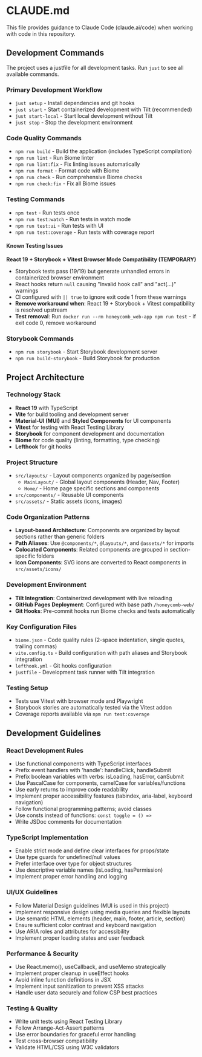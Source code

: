 # CLAUDE.md

This file provides guidance to Claude Code (claude.ai/code) when working with code in this repository.

## Development Commands

The project uses a justfile for all development tasks. Run `just` to see all available commands.

### Primary Development Workflow
- `just setup` - Install dependencies and git hooks
- `just start` - Start containerized development with Tilt (recommended)
- `just start-local` - Start local development without Tilt
- `just stop` - Stop the development environment

### Code Quality Commands
- `npm run build` - Build the application (includes TypeScript compilation)
- `npm run lint` - Run Biome linter
- `npm run lint:fix` - Fix linting issues automatically
- `npm run format` - Format code with Biome
- `npm run check` - Run comprehensive Biome checks
- `npm run check:fix` - Fix all Biome issues

### Testing Commands
- `npm test` - Run tests once
- `npm run test:watch` - Run tests in watch mode
- `npm run test:ui` - Run tests with UI
- `npm run test:coverage` - Run tests with coverage report

#### Known Testing Issues
**React 19 + Storybook + Vitest Browser Mode Compatibility (TEMPORARY)**
- Storybook tests pass (19/19) but generate unhandled errors in containerized browser environment
- React hooks return `null` causing "Invalid hook call" and "act(...)" warnings
- CI configured with `|| true` to ignore exit code 1 from these warnings
- **Remove workaround when**: React 19 + Storybook + Vitest compatibility is resolved upstream
- **Test removal**: Run `docker run --rm honeycomb_web-app npm run test` - if exit code 0, remove workaround

### Storybook Commands
- `npm run storybook` - Start Storybook development server
- `npm run build-storybook` - Build Storybook for production

## Project Architecture

### Technology Stack
- **React 19** with TypeScript
- **Vite** for build tooling and development server
- **Material-UI (MUI)** and **Styled Components** for UI components
- **Vitest** for testing with React Testing Library
- **Storybook** for component development and documentation
- **Biome** for code quality (linting, formatting, type checking)
- **Lefthook** for git hooks

### Project Structure
- `src/layouts/` - Layout components organized by page/section
  - `MainLayout/` - Global layout components (Header, Nav, Footer)
  - `Home/` - Home page specific sections and components
- `src/components/` - Reusable UI components
- `src/assets/` - Static assets (icons, images)

### Code Organization Patterns
- **Layout-based Architecture**: Components are organized by layout sections rather than generic folders
- **Path Aliases**: Use `@components/*`, `@layouts/*`, and `@assets/*` for imports
- **Colocated Components**: Related components are grouped in section-specific folders
- **Icon Components**: SVG icons are converted to React components in `src/assets/icons/`

### Development Environment
- **Tilt Integration**: Containerized development with live reloading
- **GitHub Pages Deployment**: Configured with base path `/honeycomb-web/`
- **Git Hooks**: Pre-commit hooks run Biome checks and tests automatically

### Key Configuration Files
- `biome.json` - Code quality rules (2-space indentation, single quotes, trailing commas)
- `vite.config.ts` - Build configuration with path aliases and Storybook integration
- `lefthook.yml` - Git hooks configuration
- `justfile` - Development task runner with Tilt integration

### Testing Setup
- Tests use Vitest with browser mode and Playwright
- Storybook stories are automatically tested via the Vitest addon
- Coverage reports available via `npm run test:coverage`

## Development Guidelines

### React Development Rules
- Use functional components with TypeScript interfaces
- Prefix event handlers with 'handle': handleClick, handleSubmit
- Prefix boolean variables with verbs: isLoading, hasError, canSubmit
- Use PascalCase for components, camelCase for variables/functions
- Use early returns to improve code readability
- Implement proper accessibility features (tabindex, aria-label, keyboard navigation)
- Follow functional programming patterns; avoid classes
- Use consts instead of functions: `const toggle = () =>`
- Write JSDoc comments for documentation

### TypeScript Implementation
- Enable strict mode and define clear interfaces for props/state
- Use type guards for undefined/null values
- Prefer interface over type for object structures
- Use descriptive variable names (isLoading, hasPermission)
- Implement proper error handling and logging

### UI/UX Guidelines
- Follow Material Design guidelines (MUI is used in this project)
- Implement responsive design using media queries and flexible layouts
- Use semantic HTML elements (header, main, footer, article, section)
- Ensure sufficient color contrast and keyboard navigation
- Use ARIA roles and attributes for accessibility
- Implement proper loading states and user feedback

### Performance & Security
- Use React.memo(), useCallback, and useMemo strategically
- Implement proper cleanup in useEffect hooks
- Avoid inline function definitions in JSX
- Implement input sanitization to prevent XSS attacks
- Handle user data securely and follow CSP best practices

### Testing & Quality
- Write unit tests using React Testing Library
- Follow Arrange-Act-Assert patterns
- Use error boundaries for graceful error handling
- Test cross-browser compatibility
- Validate HTML/CSS using W3C validators